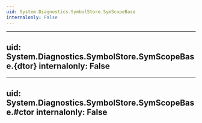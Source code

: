 ```yaml
---
uid: System.Diagnostics.SymbolStore.SymScopeBase
internalonly: False
---
```


---
uid: System.Diagnostics.SymbolStore.SymScopeBase.{dtor}
internalonly: False
---

---
uid: System.Diagnostics.SymbolStore.SymScopeBase.#ctor
internalonly: False
---
